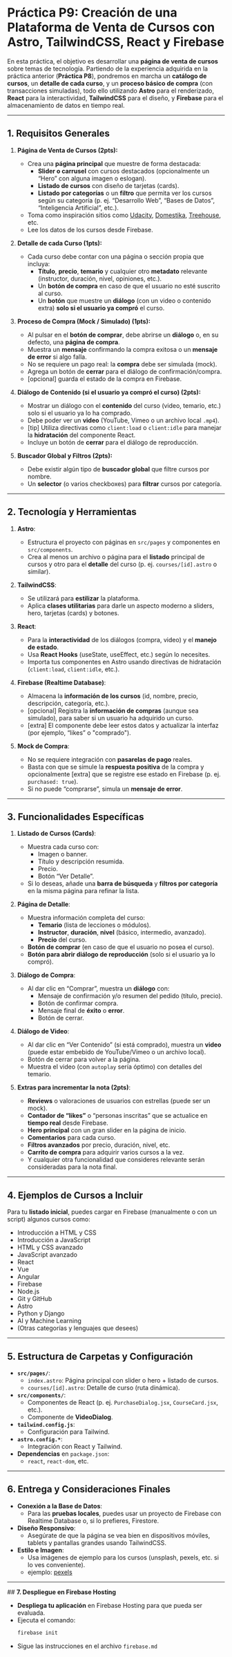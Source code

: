 # **Práctica P9: Creación de una Plataforma de Venta de Cursos con Astro, TailwindCSS, React y Firebase**

En esta práctica, el objetivo es desarrollar una **página de venta de cursos** sobre temas de tecnología. Partiendo de la experiencia adquirida en la práctica anterior (**Práctica P8**), pondremos en marcha un **catálogo de cursos**, un **detalle de cada curso**, y un **proceso básico de compra** (con transacciones simuladas), todo ello utilizando **Astro** para el renderizado, **React** para la interactividad, **TailwindCSS** para el diseño, y **Firebase** para el almacenamiento de datos en tiempo real.

---

## **1. Requisitos Generales**

1. **Página de Venta de Cursos (2pts):**
   - Crea una **página principal** que muestre de forma destacada:
     - **Slider o carrusel** con cursos destacados (opcionalmente un “Hero” con alguna imagen o eslogan).
     - **Listado de cursos** con diseño de tarjetas (cards).
     - **Listado por categorías** o un **filtro** que permita ver los cursos según su categoría (p. ej. “Desarrollo Web”, “Bases de Datos”, “Inteligencia Artificial”, etc.).
   - Toma como inspiración sitios como [Udacity](https://www.udacity.com/), [Domestika](https://www.domestika.org/es), [Treehouse](https://teamtreehouse.com/library), etc.
   - Lee los datos de los cursos desde Firebase.

2. **Detalle de cada Curso (1pts):**
   - Cada curso debe contar con una página o sección propia que incluya:
     - **Título**, **precio**, **temario** y cualquier otro **metadato** relevante (instructor, duración, nivel, opiniones, etc.).
     - Un **botón de compra** en caso de que el usuario no esté suscrito al curso.
     - Un **botón** que muestre un **diálogo** (con un video o contenido extra) **solo si el usuario ya compró** el curso.

3. **Proceso de Compra (Mock / Simulado) (1pts):**
   - Al pulsar en el **botón de comprar**, debe abrirse un **diálogo** o, en su defecto, una **página de compra**.  
   - Muestra un **mensaje** confirmando la compra exitosa o un **mensaje de error** si algo falla.  
   - No se requiere un pago real: la **compra** debe ser simulada (mock).  
   - Agrega un botón de **cerrar** para el diálogo de confirmación/compra.
   - [opcional] guarda el estado de la compra en Firebase.

4. **Diálogo de Contenido (si el usuario ya compró el curso) (2pts):**
   - Mostrar un diálogo con el **contenido** del curso (video, temario, etc.) solo si el usuario ya lo ha comprado.  
   - Debe poder ver un **video** (YouTube, Vimeo o un archivo local `.mp4`).  
   - [tip] Utiliza directivas como `client:load` o `client:idle` para manejar la **hidratación** del componente React.  
   - Incluye un botón de **cerrar** para el diálogo de reproducción.

5. **Buscador Global y Filtros (2pts):**
   - Debe existir algún tipo de **buscador global** que filtre cursos por nombre.
   - Un **selector** (o varios checkboxes) para **filtrar** cursos por categoría.

---

## **2. Tecnología y Herramientas**

1. **Astro**:  
   - Estructura el proyecto con páginas en `src/pages` y componentes en `src/components`.  
   - Crea al menos un archivo o página para el **listado** principal de cursos y otro para el **detalle** del curso (p. ej. `courses/[id].astro` o similar).

2. **TailwindCSS**:  
   - Se utilizará para **estilizar** la plataforma.  
   - Aplica **clases utilitarias** para darle un aspecto moderno a sliders, hero, tarjetas (cards) y botones.  

3. **React**:  
   - Para la **interactividad** de los diálogos (compra, video) y el **manejo de estado**.  
   - Usa **React Hooks** (useState, useEffect, etc.) según lo necesites.  
   - Importa tus componentes en Astro usando directivas de hidratación (`client:load`, `client:idle`, etc.).

4. **Firebase (Realtime Database)**:  
   - Almacena la **información de los cursos** (id, nombre, precio, descripción, categoría, etc.).  
   - [opcional] Registra la **información de compras** (aunque sea simulado), para saber si un usuario ha adquirido un curso.  
   - [extra] El componente debe leer estos datos y actualizar la interfaz (por ejemplo, “likes” o "comprado").

5. **Mock de Compra**:  
   - No se requiere integración con **pasarelas de pago** reales.  
   - Basta con que se simule la **respuesta positiva** de la compra y opcionalmente [extra] que se registre ese estado en Firebase (p. ej. `purchased: true`).  
   - Si no puede “comprarse”, simula un **mensaje de error**.

---

## **3. Funcionalidades Específicas**

1. **Listado de Cursos (Cards)**:
   - Muestra cada curso con:
     - Imagen o banner.
     - Título y descripción resumida.
     - Precio.
     - Botón “Ver Detalle”.
   - Si lo deseas, añade una **barra de búsqueda** y **filtros por categoría** en la misma página para refinar la lista.

2. **Página de Detalle**:
   - Muestra información completa del curso:  
     - **Temario** (lista de lecciones o módulos).  
     - **Instructor**, **duración**, **nivel** (básico, intermedio, avanzado).  
     - **Precio** del curso.  
   - **Botón de comprar** (en caso de que el usuario no posea el curso).  
   - **Botón para abrir diálogo de reproducción** (solo si el usuario ya lo compró).

3. **Diálogo de Compra**:
   - Al dar clic en “Comprar”, muestra un **diálogo** con:
     - Mensaje de confirmación y/o resumen del pedido (título, precio).  
     - Botón de confirmar compra.  
     - Mensaje final de **éxito** o **error**.  
     - Botón de cerrar.

4. **Diálogo de Video**:
   - Al dar clic en “Ver Contenido” (si está comprado), muestra un **video** (puede estar embebido de YouTube/Vimeo o un archivo local).  
   - Botón de cerrar para volver a la página.
   - Muestra el video (con `autoplay` sería óptimo) con detalles del temario. 

5. **Extras para incrementar la nota (2pts)**:
   - **Reviews** o valoraciones de usuarios con estrellas (puede ser un mock).  
   - **Contador de “likes”** o “personas inscritas” que se actualice en **tiempo real** desde Firebase.  
   - **Hero principal** con un gran slider en la página de inicio. 
   - **Comentarios** para cada curso.
   - **Filtros avanzados** por precio, duración, nivel, etc.  
   - **Carrito de compra** para adquirir varios cursos a la vez.
   - Y cualquier otra funcionalidad que consideres relevante serán consideradas para la nota final.

---

## **4. Ejemplos de Cursos a Incluir**

Para tu **listado inicial**, puedes cargar en Firebase (manualmente o con un script) algunos cursos como:

- Introducción a HTML y CSS  
- Introducción a JavaScript  
- HTML y CSS avanzado  
- JavaScript avanzado  
- React  
- Vue  
- Angular  
- Firebase  
- Node.js  
- Git y GitHub  
- Astro  
- Python y Django  
- AI y Machine Learning  
- (Otras categorías y lenguajes que desees)

---

## **5. Estructura de Carpetas y Configuración**

- **`src/pages/`**:
  - `index.astro`: Página principal con slider o hero + listado de cursos.
  - `courses/[id].astro`: Detalle de curso (ruta dinámica).
- **`src/components/`**:
  - Componentes de React (p. ej. `PurchaseDialog.jsx`, `CourseCard.jsx`, etc.).
  - Componente de **VideoDialog**.
- **`tailwind.config.js`**:  
  - Configuración para Tailwind.
- **`astro.config.*`**:  
  - Integración con React y Tailwind.
- **Dependencias** en `package.json`:  
  - `react`, `react-dom`, etc.
  
---

## **6. Entrega y Consideraciones Finales**

- **Conexión a la Base de Datos**:  
  - Para las **pruebas locales**, puedes usar un proyecto de Firebase con Realtime Database o, si lo prefieres, Firestore.  
- **Diseño Responsivo**:  
  - Asegúrate de que la página se vea bien en dispositivos móviles, tablets y pantallas grandes usando TailwindCSS.  
- **Estilo e Imagen**:  
  - Usa imágenes de ejemplo para los cursos (unsplash, pexels, etc. si lo ves conveniente).
  - ejemplo: [pexels](https://www.pexels.com/search/videos/coding/)

---

## **7. Despliegue en Firebase Hosting**

- **Despliega tu aplicación** en Firebase Hosting para que pueda ser evaluada.
- Ejecuta el comando:
  ```cmd
  firebase init
  ```
- Sigue las instrucciones en el archivo `firebase.md`
